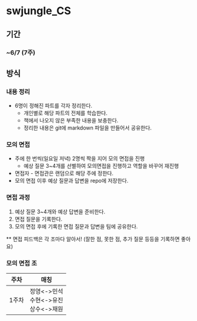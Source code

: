 # swjungle_CS
## 기간
### ~6/7 (7주)

## 방식

### 내용 정리
- 6명이 정해진 파트를 각자 정리한다.
    - 개인별로 해당 파트의 전체를 학습한다.
    - 책에서 나오지 않은 부족한 내용을 보충한다.
    - 정리한 내용은 git에 markdown 파일을 만들어서 공유한다.

### 모의 면접
- 주에 한 번씩(일요일 저녁) 2명씩 짝을 지어 모의 면접을 진행
    - 예상 질문 3~4개를 선별하여 모의면접을 진행하고 역할을 바꾸어 재진행
- 면접자 - 면접관은 랜덤으로 해당 주에 정한다.
- 모의 면접 이후 예상 질문과 답변을 repo에 저장한다.

### 면접 과정
1. 예상 질문 3~4개와 예상 답변을 준비한다.
2. 면접 질문을 기록한다.
3. 모의 면접 후에 기록한 면접 질문과 답변을 팀에 공유한다.

** 면접 피드백은 각 조마다 알아서! (잘한 점, 못한 점, 추가 질문 등등을 기록하면 좋아요)

### 모의 면접 조
|주차|매칭|
|---|---|
|1주차|정영<->민석<br>수현<->유진<br>상수<->재원|
